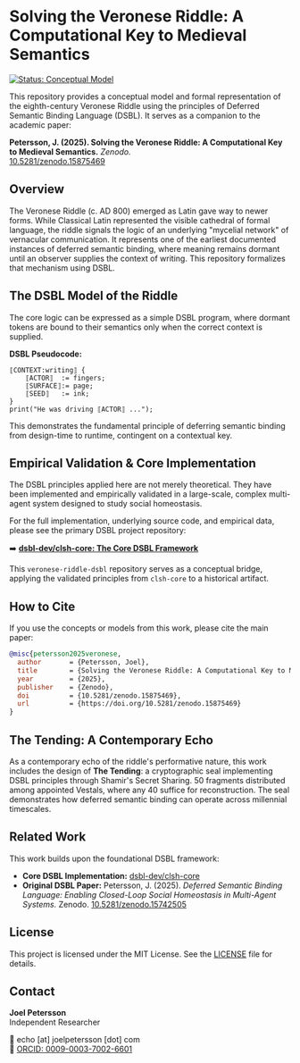 # Solving the Veronese Riddle: A Computational Key to Medieval Semantics

[![Status: Conceptual Model](https://img.shields.io/badge/status-conceptual_model-blue.svg)](https://github.com/dsbl-dev/veronese-riddle-dsbl)

This repository provides a conceptual model and formal representation of the eighth-century Veronese Riddle using the principles of Deferred Semantic Binding Language (DSBL). It serves as a companion to the academic paper:

**Petersson, J. (2025). Solving the Veronese Riddle: A Computational Key to Medieval Semantics.** *Zenodo.*  
[10.5281/zenodo.15875469](https://doi.org/10.5281/zenodo.15875469)

## Overview

The Veronese Riddle (c. AD 800) emerged as Latin gave way to newer forms. While Classical Latin represented the visible cathedral of formal language, the riddle signals the logic of an underlying "mycelial network" of vernacular communication. It represents one of the earliest documented instances of deferred semantic binding, where meaning remains dormant until an observer supplies the context of writing. This repository formalizes that mechanism using DSBL.

## The DSBL Model of the Riddle

The core logic can be expressed as a simple DSBL program, where dormant tokens are bound to their semantics only when the correct context is supplied.

**DSBL Pseudocode:**

```
⟦CONTEXT:writing⟧ {
    ⟦ACTOR⟧  := fingers;
    ⟦SURFACE⟧:= page;
    ⟦SEED⟧   := ink;
}
print("He was driving ⟦ACTOR⟧ ...");
```

This demonstrates the fundamental principle of deferring semantic binding from design-time to runtime, contingent on a contextual key.

## Empirical Validation & Core Implementation

The DSBL principles applied here are not merely theoretical. They have been implemented and empirically validated in a large-scale, complex multi-agent system designed to study social homeostasis.

For the full implementation, underlying source code, and empirical data, please see the primary DSBL project repository:

➡️ **[dsbl-dev/clsh-core: The Core DSBL Framework](https://github.com/dsbl-dev/clsh-core)**

This `veronese-riddle-dsbl` repository serves as a conceptual bridge, applying the validated principles from `clsh-core` to a historical artifact.

## How to Cite

If you use the concepts or models from this work, please cite the main paper:

```bibtex
@misc{petersson2025veronese,
  author       = {Petersson, Joel},
  title        = {Solving the Veronese Riddle: A Computational Key to Medieval Semantics},
  year         = {2025},
  publisher    = {Zenodo},
  doi          = {10.5281/zenodo.15875469},
  url          = {https://doi.org/10.5281/zenodo.15875469}
}
```

## The Tending: A Contemporary Echo

As a contemporary echo of the riddle's performative nature, this work includes the design of **The Tending**: a cryptographic seal implementing DSBL principles through Shamir's Secret Sharing. 50 fragments distributed among appointed Vestals, where any 40 suffice for reconstruction. The seal demonstrates how deferred semantic binding can operate across millennial timescales.

## Related Work

This work builds upon the foundational DSBL framework:

- **Core DSBL Implementation:** [dsbl-dev/clsh-core](https://github.com/dsbl-dev/clsh-core)
- **Original DSBL Paper:** Petersson, J. (2025). *Deferred Semantic Binding Language: Enabling Closed-Loop Social Homeostasis in Multi-Agent Systems.* Zenodo. [10.5281/zenodo.15742505](https://doi.org/10.5281/zenodo.15742505)

## License

This project is licensed under the MIT License. See the [LICENSE](LICENSE) file for details.

## Contact

**Joel Petersson**  
Independent Researcher

📧 echo [at] joelpetersson [dot] com  
🔗 [ORCID: 0009-0003-7002-6601](https://orcid.org/0009-0003-7002-6601)